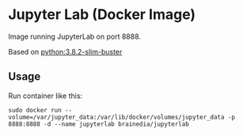 # Jupyter Lab (Docker Image)

Image running JupyterLab on port 8888.

Based on [python:3.8.2-slim-buster](https://hub.docker.com/layers/python/library/python/3.8.2-slim-buster/images/sha256-3f897b49c7d6a4d88158a70fbef2326cbcd13f004329ba48bb809cad999ae373)


## Usage

Run container like this:
```
sudo docker run --volume=/var/jupyter_data:/var/lib/docker/volumes/jupyter_data -p 8888:8888 -d --name jupyterlab brainedia/jupyterlab
```
